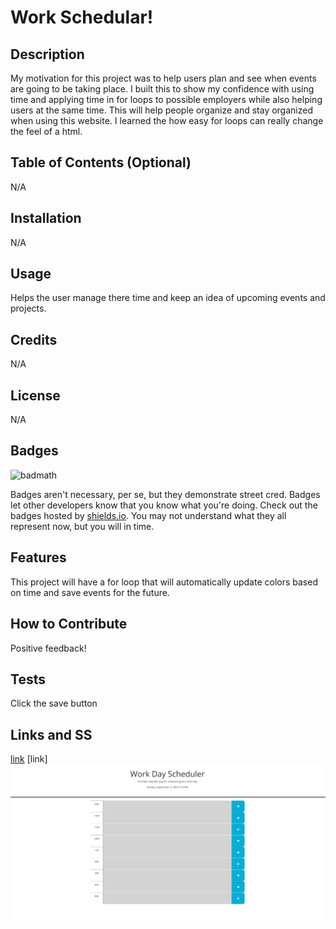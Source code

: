 # Work Schedular!

## Description

My motivation for this project was to help users plan and see when events are going to be taking place. I built this to show my confidence with using time and applying time in for loops to possible employers while also helping users at the same time. This will help people organize and stay organized when using this website. I learned the how easy for loops can really change the feel of a html.

## Table of Contents (Optional)

N/A

## Installation

N/A

## Usage

Helps the user manage there time and keep an idea of upcoming events and projects.

## Credits

N/A

## License

N/A

## Badges

![badmath](https://img.shields.io/github/languages/top/lernantino/badmath)

Badges aren't necessary, per se, but they demonstrate street cred. Badges let other developers know that you know what you're doing. Check out the badges hosted by [shields.io](https://shields.io/). You may not understand what they all represent now, but you will in time.

## Features

This project will have a for loop that will automatically update colors based on time and save events for the future.

## How to Contribute

Positive feedback!

## Tests

Click the save button

## Links and SS

[link](https://github.com/JMADA257/Work-Schedular)
[link]
![Screenshot](./Develop/Screenshot.png)
